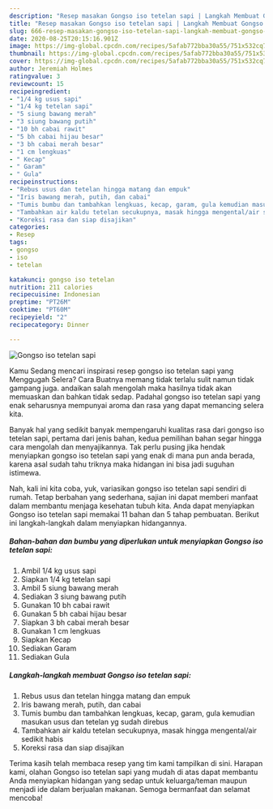 ```yaml
---
description: "Resep masakan Gongso iso tetelan sapi | Langkah Membuat Gongso iso tetelan sapi Yang Enak Dan Lezat"
title: "Resep masakan Gongso iso tetelan sapi | Langkah Membuat Gongso iso tetelan sapi Yang Enak Dan Lezat"
slug: 666-resep-masakan-gongso-iso-tetelan-sapi-langkah-membuat-gongso-iso-tetelan-sapi-yang-enak-dan-lezat
date: 2020-08-25T20:15:16.901Z
image: https://img-global.cpcdn.com/recipes/5afab772bba30a55/751x532cq70/gongso-iso-tetelan-sapi-foto-resep-utama.jpg
thumbnail: https://img-global.cpcdn.com/recipes/5afab772bba30a55/751x532cq70/gongso-iso-tetelan-sapi-foto-resep-utama.jpg
cover: https://img-global.cpcdn.com/recipes/5afab772bba30a55/751x532cq70/gongso-iso-tetelan-sapi-foto-resep-utama.jpg
author: Jeremiah Holmes
ratingvalue: 3
reviewcount: 15
recipeingredient:
- "1/4 kg usus sapi"
- "1/4 kg tetelan sapi"
- "5 siung bawang merah"
- "3 siung bawang putih"
- "10 bh cabai rawit"
- "5 bh cabai hijau besar"
- "3 bh cabai merah besar"
- "1 cm lengkuas"
- " Kecap"
- " Garam"
- " Gula"
recipeinstructions:
- "Rebus usus dan tetelan hingga matang dan empuk"
- "Iris bawang merah, putih, dan cabai"
- "Tumis bumbu dan tambahkan lengkuas, kecap, garam, gula kemudian masukan usus dan tetelan yg sudah direbus"
- "Tambahkan air kaldu tetelan secukupnya, masak hingga mengental/air sedikit habis"
- "Koreksi rasa dan siap disajikan"
categories:
- Resep
tags:
- gongso
- iso
- tetelan

katakunci: gongso iso tetelan 
nutrition: 211 calories
recipecuisine: Indonesian
preptime: "PT26M"
cooktime: "PT60M"
recipeyield: "2"
recipecategory: Dinner

---
```



![Gongso iso tetelan sapi](https://img-global.cpcdn.com/recipes/5afab772bba30a55/751x532cq70/gongso-iso-tetelan-sapi-foto-resep-utama.jpg)

Kamu Sedang mencari inspirasi resep gongso iso tetelan sapi yang Menggugah Selera? Cara Buatnya memang tidak terlalu sulit namun tidak gampang juga. andaikan salah mengolah maka hasilnya tidak akan memuaskan dan bahkan tidak sedap. Padahal gongso iso tetelan sapi yang enak seharusnya mempunyai aroma dan rasa yang dapat memancing selera kita.



Banyak hal yang sedikit banyak mempengaruhi kualitas rasa dari gongso iso tetelan sapi, pertama dari jenis bahan, kedua pemilihan bahan segar hingga cara mengolah dan menyajikannya. Tak perlu pusing jika hendak menyiapkan gongso iso tetelan sapi yang enak di mana pun anda berada, karena asal sudah tahu triknya maka hidangan ini bisa jadi suguhan istimewa.


Nah, kali ini kita coba, yuk, variasikan gongso iso tetelan sapi sendiri di rumah. Tetap berbahan yang sederhana, sajian ini dapat memberi manfaat dalam membantu menjaga kesehatan tubuh kita. Anda dapat menyiapkan Gongso iso tetelan sapi memakai 11 bahan dan 5 tahap pembuatan. Berikut ini langkah-langkah dalam menyiapkan hidangannya.

<!--inarticleads1-->

##### Bahan-bahan dan bumbu yang diperlukan untuk menyiapkan Gongso iso tetelan sapi:

1. Ambil 1/4 kg usus sapi
1. Siapkan 1/4 kg tetelan sapi
1. Ambil 5 siung bawang merah
1. Sediakan 3 siung bawang putih
1. Gunakan 10 bh cabai rawit
1. Gunakan 5 bh cabai hijau besar
1. Siapkan 3 bh cabai merah besar
1. Gunakan 1 cm lengkuas
1. Siapkan  Kecap
1. Sediakan  Garam
1. Sediakan  Gula




<!--inarticleads2-->

##### Langkah-langkah membuat Gongso iso tetelan sapi:

1. Rebus usus dan tetelan hingga matang dan empuk
1. Iris bawang merah, putih, dan cabai
1. Tumis bumbu dan tambahkan lengkuas, kecap, garam, gula kemudian masukan usus dan tetelan yg sudah direbus
1. Tambahkan air kaldu tetelan secukupnya, masak hingga mengental/air sedikit habis
1. Koreksi rasa dan siap disajikan




Terima kasih telah membaca resep yang tim kami tampilkan di sini. Harapan kami, olahan Gongso iso tetelan sapi yang mudah di atas dapat membantu Anda menyiapkan hidangan yang sedap untuk keluarga/teman maupun menjadi ide dalam berjualan makanan. Semoga bermanfaat dan selamat mencoba!
